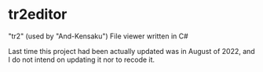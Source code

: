 # tr2editor
"tr2" (used by "And-Kensaku") File viewer written in C#


Last time this project had been actually updated was in August of 2022, and I do not intend on updating it nor to recode it.
